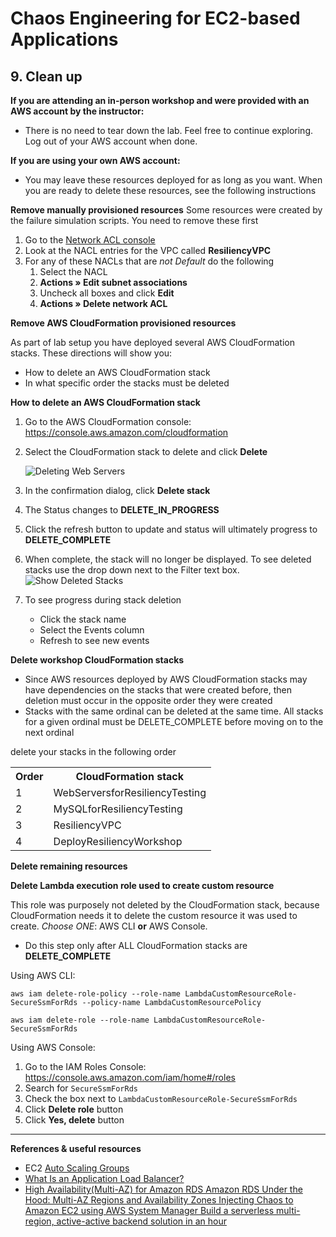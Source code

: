 # Chaos Engineering for EC2-based Applications

## 9. Clean up

<b>If you are attending an in-person workshop and were provided with an AWS account by the instructor:</b>

* There is no need to tear down the lab. Feel free to continue exploring. Log out of your AWS account when done.

<b>If you are using your own AWS account:</b>

* You may leave these resources deployed for as long as you want. When you are ready to delete these resources, see the following instructions

<b>Remove manually provisioned resources</b>
Some resources were created by the failure simulation scripts. You need to remove these first

1. Go to the <a href="https://us-east-2.console.aws.amazon.com/vpc/home?region=us-east-2#acls:">Network ACL console</a>
2. Look at the NACL entries for the VPC called <b>ResiliencyVPC</b>
3. For any of these NACLs that are <i>not Default</i> do the following
    1. Select the NACL
    2. <b>Actions » Edit subnet associations</b>
    3. Uncheck all boxes and click <b>Edit</b>
    4. <b>Actions » Delete network ACL</b>


**Remove AWS CloudFormation provisioned resources**

As part of lab setup you have deployed several AWS CloudFormation stacks. These directions will show you:

* How to delete an AWS CloudFormation stack
* In what specific order the stacks must be deleted

**How to delete an AWS CloudFormation stack**

1. Go to the AWS CloudFormation console: https://console.aws.amazon.com/cloudformation
2. Select the CloudFormation stack to delete and click <b>Delete</b>

    ![Deleting Web Servers](https://www.wellarchitectedlabs.com/Reliability/300_Testing_for_Resiliency_of_EC2_RDS_and_S3/Images/DeletingWebServers.png)

3. In the confirmation dialog, click <b>Delete stack</b>
4. The Status changes to <b>DELETE_IN_PROGRESS</b>
5. Click the refresh button to update and status will ultimately progress to <b>DELETE_COMPLETE</b>
6. When complete, the stack will no longer be displayed. To see deleted stacks use the drop down next to the Filter text box.
    ![Show Deleted Stacks](https://www.wellarchitectedlabs.com/Reliability/300_Testing_for_Resiliency_of_EC2_RDS_and_S3/Images/ShowDeletedStacks.png)

7. To see progress during stack deletion
    * Click the stack name
    * Select the Events column
    * Refresh to see new events

**Delete workshop CloudFormation stacks**
* Since AWS resources deployed by AWS CloudFormation stacks may have dependencies on the stacks that were created before, then deletion must occur in the opposite order they were created
* Stacks with the same ordinal can be deleted at the same time. All stacks for a given ordinal must be DELETE_COMPLETE before moving on to the next ordinal

delete your stacks in the following order
<table>
  <tr>
    <th>Order</th>
    <th>CloudFormation stack</th>
  </tr>
  <tr>
    <td>1</td>
    <td>WebServersforResiliencyTesting</td>
  </tr>
  <tr>
    <td>2</td>
    <td>MySQLforResiliencyTesting</td>
  </tr>
  <tr>
  <td>3</td>
  <td>ResiliencyVPC</td>
  </tr>
  <tr>
  <td>4</td>
  <td>DeployResiliencyWorkshop</td>
  </tr>
</table>

**Delete remaining resources**

<b>Delete Lambda execution role used to create custom resource</b>

This role was purposely not deleted by the CloudFormation stack, because CloudFormation needs it to delete the custom resource it was used to create. <i>Choose ONE</i>: AWS CLI <b>or</b> AWS Console.

* Do this step only after ALL CloudFormation stacks are <b>DELETE_COMPLETE</b>

Using AWS CLI:

```
aws iam delete-role-policy --role-name LambdaCustomResourceRole-SecureSsmForRds --policy-name LambdaCustomResourcePolicy

aws iam delete-role --role-name LambdaCustomResourceRole-SecureSsmForRds
```

Using AWS Console:

1. Go to the IAM Roles Console: https://console.aws.amazon.com/iam/home#/roles
2. Search for `SecureSsmForRds`
3. Check the box next to `LambdaCustomResourceRole-SecureSsmForRds`
4. Click <b>Delete role</b> button
5. Click <b>Yes, delete</b> button



<hr>

**References & useful resources**

* EC2 <a href="https://docs.aws.amazon.com/autoscaling/ec2/userguide/AutoScalingGroup.html">Auto Scaling Groups</a>
* <a href="https://docs.aws.amazon.com/elasticloadbalancing/latest/application/introduction.html">What Is an Application Load Balancer?</a>
* <a href="https://docs.aws.amazon.com/AmazonRDS/latest/UserGuide/Concepts.MultiAZ.html">High Availability(Multi-AZ) for Amazon RDS
    Amazon RDS Under the Hood: Multi-AZ
    Regions and Availability Zones
    Injecting Chaos to Amazon EC2 using AWS System Manager
    Build a serverless multi-region, active-active backend solution in an hour